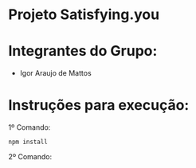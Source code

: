 # Projeto Satisfying.you

# Integrantes do Grupo:
- Igor Araujo de Mattos

# Instruções para execução:
1º Comando:
```
npm install
```
2º Comando:
```

```